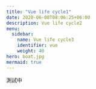 ```yaml
---
title: "Vue life cycle1"
date: 2020-06-08T08:06:25+06:00
description: Vue life cycle2
menu:
  sidebar:
    name: Vue life cycle3
    identifier: vue
    weight: 40
hero: boat.jpg
mermaid: true
---
```

測試中